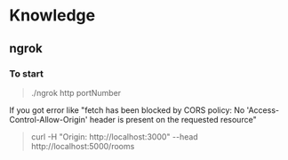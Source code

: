 # Knowledge
## ngrok
### To start 
> ./ngrok http portNumber
 

 
  
If you got error like "fetch has been blocked by CORS policy: No 'Access-Control-Allow-Origin' header is present 
on the requested resource"

> curl -H "Origin: http://localhost:3000" --head http://localhost:5000/rooms

 
